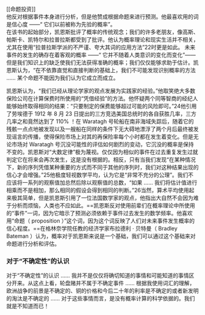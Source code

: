 [[命题投资]]    
他反对根据事件本身进行分析，但是他赞成根据命题来进行预测。他最喜欢用的词是信心度 ——“ 它们以前被称为先验的概率”。   
在该书的起始部分，凯恩斯批评了概率的传统观念；我们的许多老朋友，像高斯、帕斯卡、凯特尔和拉普拉斯都受到了批评。他认为概率理论和现实生活并不相关，尤其在使用“拉普拉斯学派的不严谨、夸大其词的应用方法”22时更是如此。
未来事件的发生的确存在着客观的概率 ——“ 它并不随着人类意识的变化而变化”——但是我们知识上的缺乏使我们无法获得准确的概率；我们仅仅能够求助于估计。凯恩斯认为，“在不依靠直觉和直接判断的基础上，我们不可能发现识别概率的方法 …… 某个命题不能因为我们认为它成立而成立。

凯恩斯认为，“我们已经从理论学家的观点发展为实践家的经验。”他取笑绝大多数保险公司在计算保费时所使用的“凭借经验”的方法。他怀疑两个同等智商的经纪人能够始终取得相同的结果：“只要制定的保费能够超过可能的风险即可。”24他引用了劳埃德于 1912 年 8 月 23 日提出的三方竞选美国总统时的各自获胜几率，三方几率之和竟然达到了 110% ！在 Waratagh 号轮船在南非海域失踪后，随着它的残骸一点点地被发现以及一艘船在同样的条件下无大碍地漂浮了两个月后最终被发现谣言的传播，使得保险市场上对其的再保险率每个小时都在发生着变化。但是无论市场对 Waratagh 号沉没可能性的评估如何剧烈的变动，它沉没的概率是保持不变的。凯恩斯对“大数定律”极为蔑视。仅仅因为相似的事件在过去重复发生过就判定它在将来会再次发生，这是没有根据的。相反，只有当我们发现“在某种情况下，新的序列凭借某种重要的方式而不同于其他的序列时，我们对这种结果出现的信心才会增强。”25他极度轻视数学平均，认为它是“非常不充分的公理”。我们不应该将一系列的观察值加总然后除以观察值的总数，“如果 …… 我们将估计值进行相乘而不是相加，那么相同的假设会得到相同的判断。”26当然，算术平均使用起来极其简单，但是凯恩斯引用了一位法国数学家的观点，他指出大自然不会因为难于分析而烦恼，人类也不应如此。==凯恩斯反对使用前辈们在概率理论中所使用的“事件”一词，因为它暗示了预测必须依赖于事件过去发生的数学频率。他喜欢用“命题（ proposition ）”这个词，因为这个词反映了人们对未来事件发生概率的信心程度。==在格林奈学院任教的经济学家布拉德利 · 贝特曼（ Bradley Bateman ）认为，概率对于凯恩斯来说是一个基础，我们可以通过这个基础来对命题进行分析和评估。

### 对于“不确定性”的认识
对于“不确定性”的认识 …… 我并不是仅仅将确切知道的事情和可能知道的事情区分开来。从这点上看，轮盘赌并不属于不确定事件 …… 根据我使用词汇的理解，欧洲战争的前景是不确定的、铜的价格和今后二十年的利率是不确定的或者新发明的淘汰是不确定的 …… 对于这些事情而言，是没有概率计算的科学依据的。我们就是不知道而已！